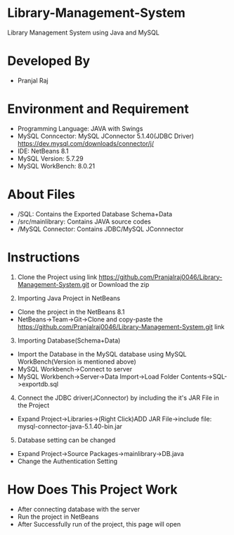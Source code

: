 # Library-Management-System

Library Management System using Java and MySQL

# Developed By
- Pranjal Raj

# Environment and Requirement
- Programming Language: JAVA with  Swings
- MySQL Conncector: MySQL JConnector 5.1.40(JDBC Driver)
  https://dev.mysql.com/downloads/connector/j/
- IDE: NetBeans 8.1
- MySQL Version: 5.7.29
- MySQL WorkBench: 8.0.21

# About Files
-  /SQL: Contains the Exported Database Schema+Data
- /src/mainlibrary: Contains JAVA source codes
- /MySQL Connector: Contains JDBC/MySQL JConnnector

# Instructions
1) Clone the Project using link https://github.com/Pranjalraj0046/Library-Management-System.git or Download the zip

2) Importing Java Project in NetBeans
- Clone the project in the NetBeans 8.1
- NetBeans->Team->Git->Clone and copy-paste the https://github.com/Pranjalraj0046/Library-Management-System.git link

3) Importing Database(Schema+Data)
- Import the Database in the MySQL database using MySQL WorkBench(Version is mentioned above)
- MySQL Workbench->Connect to server
- MySQL Workbench->Server->Data Import->Load Folder Contents->SQL->exportdb.sql

4) Connect the JDBC driver(JConnector) by including the it's JAR File in the Project
- Expand Project->Libraries->(Right Click)ADD JAR File->include file: mysql-connector-java-5.1.40-bin.jar

5) Database setting can be changed
- Expand Project->Source Packages->mainlibrary->DB.java
- Change the Authentication Setting

# How Does This Project Work
- After connecting database with the server
- Run the project in NetBeans
- After Successfully run of the project, this page will open

